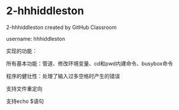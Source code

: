 # 2-hhhiddleston
2-hhhiddleston created by GitHub Classroom

username: hhhiddleston

实现的功能：

所有基本功能：管道、修改环境变量、cd和pwd内建命令、busybox命令

程序的健壮性：处理了输入过多空格时产生的错误

支持文件重定向

支持echo $语句
